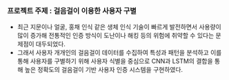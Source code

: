 ### 프로젝트 주제 : 걸음걸이 이용한 사용자 구별 
- 최근 지문이나 얼굴, 홍채 인식 같은 생체 인식 기술이 빠르게 발전하면서 사용량이 많이 증가해 전통적인 인증 방식이 도난이나 해킹 등의 위험에 취약할 수 있다는 문제점이 대두되었다.
- 그래서 사용자 개개인의 걸음걸이 데이터를 수집하여 특성과 패턴을 분석하고 이를 통해 사용자를 구별하기 위해 사용자 식별을 중심으로 CNN과 LSTM의 결합을 통해 높은 정확도의 걸음걸이 기반 사용자 인증 시스템을 구현하였다.
